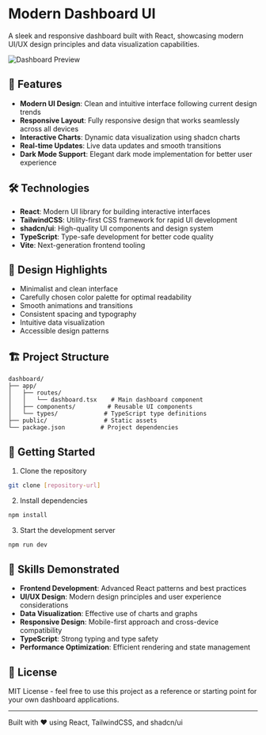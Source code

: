 # Modern Dashboard UI

A sleek and responsive dashboard built with React, showcasing modern UI/UX design principles and data visualization capabilities.

![Dashboard Preview](https://github.com/user-attachments/assets/fbf5ea94-66be-41f7-af13-5ce591a40e5d)

## 🚀 Features

- **Modern UI Design**: Clean and intuitive interface following current design trends
- **Responsive Layout**: Fully responsive design that works seamlessly across all devices
- **Interactive Charts**: Dynamic data visualization using shadcn charts
- **Real-time Updates**: Live data updates and smooth transitions
- **Dark Mode Support**: Elegant dark mode implementation for better user experience

## 🛠️ Technologies

- **React**: Modern UI library for building interactive interfaces
- **TailwindCSS**: Utility-first CSS framework for rapid UI development
- **shadcn/ui**: High-quality UI components and design system
- **TypeScript**: Type-safe development for better code quality
- **Vite**: Next-generation frontend tooling

## 🎨 Design Highlights

- Minimalist and clean interface
- Carefully chosen color palette for optimal readability
- Smooth animations and transitions
- Consistent spacing and typography
- Intuitive data visualization
- Accessible design patterns

## 🏗️ Project Structure

```
dashboard/
├── app/
│   ├── routes/
│   │   └── dashboard.tsx    # Main dashboard component
│   ├── components/         # Reusable UI components
│   └── types/             # TypeScript type definitions
├── public/                # Static assets
└── package.json          # Project dependencies
```

## 🚀 Getting Started

1. Clone the repository
```bash
git clone [repository-url]
```

2. Install dependencies
```bash
npm install
```

3. Start the development server
```bash
npm run dev
```

## 🎯 Skills Demonstrated

- **Frontend Development**: Advanced React patterns and best practices
- **UI/UX Design**: Modern design principles and user experience considerations
- **Data Visualization**: Effective use of charts and graphs
- **Responsive Design**: Mobile-first approach and cross-device compatibility
- **TypeScript**: Strong typing and type safety
- **Performance Optimization**: Efficient rendering and state management

## 📝 License

MIT License - feel free to use this project as a reference or starting point for your own dashboard applications.

---

Built with ❤️ using React, TailwindCSS, and shadcn/ui
